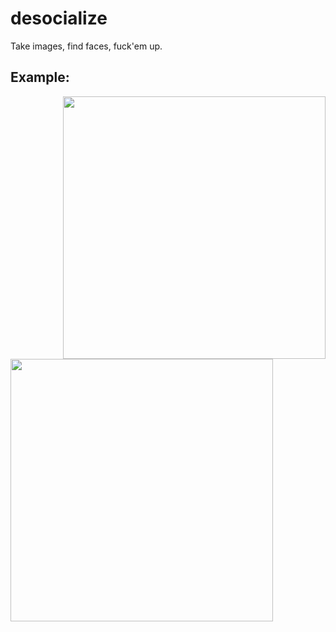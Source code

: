 # desocialize

Take images, find faces, fuck'em up.

## Example:

<img align='right'  width='420px'  src='https://user-images.githubusercontent.com/12866/39448373-99ea7844-4c79-11e8-911b-d7365f71ef55.jpg' /> <img align='left' width='420px' src='https://user-images.githubusercontent.com/12866/39448377-9d5fd80c-4c79-11e8-8f1e-fcb241a21e9f.jpg' />
